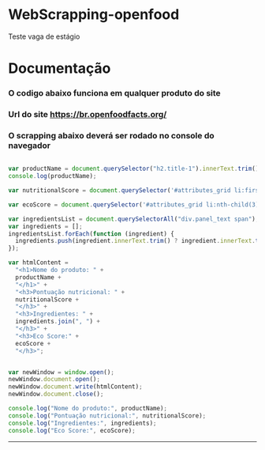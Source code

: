 # WebScrapping-openfood
Teste vaga de estágio

# Documentação

### O codigo abaixo funciona em qualquer produto do site
### Url do site https://br.openfoodfacts.org/
### O scrapping abaixo deverá ser rodado no console do navegador

```javascript

var productName = document.querySelector("h2.title-1").innerText.trim();
console.log(productName);

var nutritionalScore = document.querySelector('#attributes_grid li:first-child h4').innerText;

var ecoScore = document.querySelector('#attributes_grid li:nth-child(3) h4').innerText;

var ingredientsList = document.querySelectorAll("div.panel_text span");
var ingredients = [];
ingredientsList.forEach(function (ingredient) {
  ingredients.push(ingredient.innerText.trim() ? ingredient.innerText.trim() : "Sem ingredientes");
});

var htmlContent =
  "<h1>Nome do produto: " +
  productName +
  "</h1>" +
  "<h3>Pontuação nutricional: " +
  nutritionalScore +
  "</h3>" +
  "<h3>Ingredientes: " +
  ingredients.join(", ") +
  "</h3>" +
  "<h3>Eco Score:" +
  ecoScore +
  "</h3>";


var newWindow = window.open();
newWindow.document.open();
newWindow.document.write(htmlContent);
newWindow.document.close();

console.log("Nome do produto:", productName);
console.log("Pontuação nutricional:", nutritionalScore);
console.log("Ingredientes:", ingredients);
console.log("Eco Score:", ecoScore);

```
----------------------------------------------------------------------------------------------------------------

